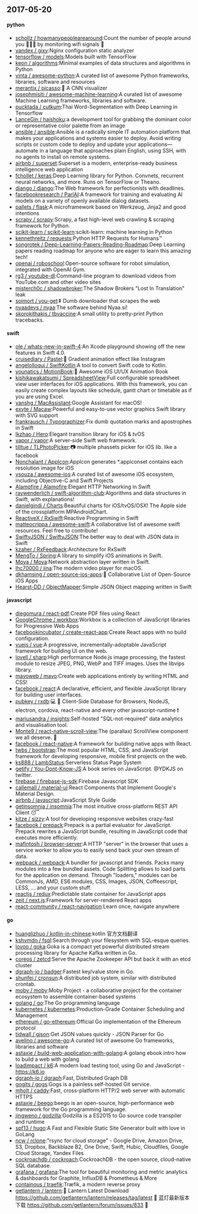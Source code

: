 ## 2017-05-20

#### python
* [schollz / howmanypeoplearearound](https://github.com/schollz/howmanypeoplearearound):Count the number of people around you 👨‍👨‍👦 by monitoring wifi signals 📡
* [yandex / gixy](https://github.com/yandex/gixy):Nginx configuration static analyzer
* [tensorflow / models](https://github.com/tensorflow/models):Models built with TensorFlow
* [keon / algorithms](https://github.com/keon/algorithms):Minimal examples of data structures and algorithms in Python
* [vinta / awesome-python](https://github.com/vinta/awesome-python):A curated list of awesome Python frameworks, libraries, software and resources
* [merantix / picasso](https://github.com/merantix/picasso):🎨 A CNN visualizer
* [josephmisiti / awesome-machine-learning](https://github.com/josephmisiti/awesome-machine-learning):A curated list of awesome Machine Learning frameworks, libraries and software.
* [pucktada / cutkum](https://github.com/pucktada/cutkum):Thai Word-Segmentation with Deep Learning in Tensorflow
* [LanceGin / haishoku](https://github.com/LanceGin/haishoku):a development tool for grabbing the dominant color or representative color palette from an image
* [ansible / ansible](https://github.com/ansible/ansible):Ansible is a radically simple IT automation platform that makes your applications and systems easier to deploy. Avoid writing scripts or custom code to deploy and update your applications— automate in a language that approaches plain English, using SSH, with no agents to install on remote systems.
* [airbnb / superset](https://github.com/airbnb/superset):Superset is a modern, enterprise-ready business intelligence web application
* [fchollet / keras](https://github.com/fchollet/keras):Deep Learning library for Python. Convnets, recurrent neural networks, and more. Runs on TensorFlow or Theano.
* [django / django](https://github.com/django/django):The Web framework for perfectionists with deadlines.
* [facebookresearch / ParlAI](https://github.com/facebookresearch/ParlAI):A framework for training and evaluating AI models on a variety of openly available dialog datasets.
* [pallets / flask](https://github.com/pallets/flask):A microframework based on Werkzeug, Jinja2 and good intentions
* [scrapy / scrapy](https://github.com/scrapy/scrapy):Scrapy, a fast high-level web crawling & scraping framework for Python.
* [scikit-learn / scikit-learn](https://github.com/scikit-learn/scikit-learn):scikit-learn: machine learning in Python
* [kennethreitz / requests](https://github.com/kennethreitz/requests):Python HTTP Requests for Humans™
* [songrotek / Deep-Learning-Papers-Reading-Roadmap](https://github.com/songrotek/Deep-Learning-Papers-Reading-Roadmap):Deep Learning papers reading roadmap for anyone who are eager to learn this amazing tech!
* [openai / roboschool](https://github.com/openai/roboschool):Open-source software for robot simulation, integrated with OpenAI Gym.
* [rg3 / youtube-dl](https://github.com/rg3/youtube-dl):Command-line program to download videos from YouTube.com and other video sites
* [misterch0c / shadowbroker](https://github.com/misterch0c/shadowbroker):The Shadow Brokers "Lost In Translation" leak
* [soimort / you-get](https://github.com/soimort/you-get):⏬ Dumb downloader that scrapes the web
* [nyaadevs / nyaa](https://github.com/nyaadevs/nyaa):The software behind Nyaa.si!
* [skorokithakis / tbvaccine](https://github.com/skorokithakis/tbvaccine):A small utility to pretty-print Python tracebacks.

#### swift
* [ole / whats-new-in-swift-4](https://github.com/ole/whats-new-in-swift-4):An Xcode playground showing off the new features in Swift 4.0.
* [cruisediary / Pastel](https://github.com/cruisediary/Pastel):🎨 Gradient animation effect like Instagram
* [angelolloqui / SwiftKotlin](https://github.com/angelolloqui/SwiftKotlin):A tool to convert Swift code to Kotlin.
* [younatics / MotionBook](https://github.com/younatics/MotionBook):📖 Awesome iOS UI/UX Animation Book
* [kishikawakatsumi / SpreadsheetView](https://github.com/kishikawakatsumi/SpreadsheetView):Full configurable spreadsheet view user interfaces for iOS applications. With this framework, you can easily create complex layouts like schedule, gantt chart or timetable as if you are using Excel.
* [vanshg / MacAssistant](https://github.com/vanshg/MacAssistant):Google Assistant for macOS!
* [exyte / Macaw](https://github.com/exyte/Macaw):Powerful and easy-to-use vector graphics Swift library with SVG support
* [frankrausch / Typographizer](https://github.com/frankrausch/Typographizer):Fix dumb quotation marks and apostrophes in Swift
* [lkzhao / Hero](https://github.com/lkzhao/Hero):Elegant transition library for iOS & tvOS
* [vapor / vapor](https://github.com/vapor/vapor):A server-side Swift web framework.
* [tilltue / TLPhotoPicker](https://github.com/tilltue/TLPhotoPicker):📷 multiple phassets picker for iOS lib. like a facebook
* [Nonchalant / AppIcon](https://github.com/Nonchalant/AppIcon):AppIcon generates *.appiconset contains each resolution image for iOS
* [vsouza / awesome-ios](https://github.com/vsouza/awesome-ios):A curated list of awesome iOS ecosystem, including Objective-C and Swift Projects
* [Alamofire / Alamofire](https://github.com/Alamofire/Alamofire):Elegant HTTP Networking in Swift
* [raywenderlich / swift-algorithm-club](https://github.com/raywenderlich/swift-algorithm-club):Algorithms and data structures in Swift, with explanations!
* [danielgindi / Charts](https://github.com/danielgindi/Charts):Beautiful charts for iOS/tvOS/OSX! The Apple side of the crossplatform MPAndroidChart.
* [ReactiveX / RxSwift](https://github.com/ReactiveX/RxSwift):Reactive Programming in Swift
* [matteocrippa / awesome-swift](https://github.com/matteocrippa/awesome-swift):A collaborative list of awesome swift resources. Feel free to contribute!
* [SwiftyJSON / SwiftyJSON](https://github.com/SwiftyJSON/SwiftyJSON):The better way to deal with JSON data in Swift
* [kzaher / RxFeedback](https://github.com/kzaher/RxFeedback):Architecture for RxSwift
* [MengTo / Spring](https://github.com/MengTo/Spring):A library to simplify iOS animations in Swift.
* [Moya / Moya](https://github.com/Moya/Moya):Network abstraction layer written in Swift.
* [lhc70000 / iina](https://github.com/lhc70000/iina):The modern video player for macOS.
* [dkhamsing / open-source-ios-apps](https://github.com/dkhamsing/open-source-ios-apps):📱 Collaborative List of Open-Source iOS Apps
* [Hearst-DD / ObjectMapper](https://github.com/Hearst-DD/ObjectMapper):Simple JSON Object mapping written in Swift

#### javascript
* [diegomura / react-pdf](https://github.com/diegomura/react-pdf):Create PDF files using React
* [GoogleChrome / workbox](https://github.com/GoogleChrome/workbox):Workbox is a collection of JavaScript libraries for Progressive Web Apps
* [facebookincubator / create-react-app](https://github.com/facebookincubator/create-react-app):Create React apps with no build configuration.
* [vuejs / vue](https://github.com/vuejs/vue):A progressive, incrementally-adoptable JavaScript framework for building UI on the web.
* [lovell / sharp](https://github.com/lovell/sharp):High performance Node.js image processing, the fastest module to resize JPEG, PNG, WebP and TIFF images. Uses the libvips library.
* [mavoweb / mavo](https://github.com/mavoweb/mavo):Create web applications entirely by writing HTML and CSS!
* [facebook / react](https://github.com/facebook/react):A declarative, efficient, and flexible JavaScript library for building user interfaces.
* [pubkey / rxdb](https://github.com/pubkey/rxdb):💻 📱 Client-Side Database for Browsers, NodeJS, electron, cordova, react-native and every other javascript-runtime ❗️
* [mariusandra / insights](https://github.com/mariusandra/insights):Self-hosted "SQL-not-required" data analytics and visualisation tool.
* [Monte9 / react-native-scroll-view](https://github.com/Monte9/react-native-scroll-view):The (parallax) ScrollView component we all deserve. 🚀
* [facebook / react-native](https://github.com/facebook/react-native):A framework for building native apps with React.
* [twbs / bootstrap](https://github.com/twbs/bootstrap):The most popular HTML, CSS, and JavaScript framework for developing responsive, mobile first projects on the web.
* [ks888 / LambStatus](https://github.com/ks888/LambStatus):Serverless Status Page System
* [getify / You-Dont-Know-JS](https://github.com/getify/You-Dont-Know-JS):A book series on JavaScript. @YDKJS on twitter.
* [firebase / firebase-js-sdk](https://github.com/firebase/firebase-js-sdk):Firebase Javascript SDK
* [callemall / material-ui](https://github.com/callemall/material-ui):React Components that Implement Google's Material Design.
* [airbnb / javascript](https://github.com/airbnb/javascript):JavaScript Style Guide
* [getinsomnia / insomnia](https://github.com/getinsomnia/insomnia):The most intuitive cross-platform REST API Client 😴
* [kitze / sizzy](https://github.com/kitze/sizzy):A tool for developing responsive websites crazy-fast
* [facebook / prepack](https://github.com/facebook/prepack):Prepack is a partial evaluator for JavaScript. Prepack rewrites a JavaScript bundle, resulting in JavaScript code that executes more efficiently.
* [mafintosh / browser-server](https://github.com/mafintosh/browser-server):A HTTP "server" in the browser that uses a service worker to allow you to easily send back your own stream of data.
* [webpack / webpack](https://github.com/webpack/webpack):A bundler for javascript and friends. Packs many modules into a few bundled assets. Code Splitting allows to load parts for the application on demand. Through "loaders," modules can be CommonJs, AMD, ES6 modules, CSS, Images, JSON, Coffeescript, LESS, ... and your custom stuff.
* [reactjs / redux](https://github.com/reactjs/redux):Predictable state container for JavaScript apps
* [zeit / next.js](https://github.com/zeit/next.js):Framework for server-rendered React apps
* [react-community / react-navigation](https://github.com/react-community/react-navigation):Learn once, navigate anywhere

#### go
* [huanglizhuo / kotlin-in-chinese](https://github.com/huanglizhuo/kotlin-in-chinese):kotlin 官方文档翻译
* [kshvmdn / fsql](https://github.com/kshvmdn/fsql):Search through your filesystem with SQL-esque queries.
* [lovoo / goka](https://github.com/lovoo/goka):Goka is a compact yet powerful distributed stream processing library for Apache Kafka written in Go.
* [coreos / zetcd](https://github.com/coreos/zetcd):Serve the Apache Zookeeper API but back it with an etcd cluster
* [dgraph-io / badger](https://github.com/dgraph-io/badger):Fastest key/value store in Go.
* [shunfei / cronsun](https://github.com/shunfei/cronsun):A distributed job system, similar with distributed crontab.
* [moby / moby](https://github.com/moby/moby):Moby Project - a collaborative project for the container ecosystem to assemble container-based systems
* [golang / go](https://github.com/golang/go):The Go programming language
* [kubernetes / kubernetes](https://github.com/kubernetes/kubernetes):Production-Grade Container Scheduling and Management
* [ethereum / go-ethereum](https://github.com/ethereum/go-ethereum):Official Go implementation of the Ethereum protocol
* [tidwall / gjson](https://github.com/tidwall/gjson):Get JSON values quickly - JSON Parser for Go
* [avelino / awesome-go](https://github.com/avelino/awesome-go):A curated list of awesome Go frameworks, libraries and software
* [astaxie / build-web-application-with-golang](https://github.com/astaxie/build-web-application-with-golang):A golang ebook intro how to build a web with golang
* [loadimpact / k6](https://github.com/loadimpact/k6):A modern load testing tool, using Go and JavaScript - https://k6.io
* [dgraph-io / dgraph](https://github.com/dgraph-io/dgraph):Fast, Distributed Graph DB
* [gogits / gogs](https://github.com/gogits/gogs):Gogs is a painless self-hosted Git service.
* [mholt / caddy](https://github.com/mholt/caddy):Fast, cross-platform HTTP/2 web server with automatic HTTPS
* [astaxie / beego](https://github.com/astaxie/beego):beego is an open-source, high-performance web framework for the Go programming language.
* [jingweno / godzilla](https://github.com/jingweno/godzilla):Godzilla is a ES2015 to Go source code transpiler and runtime
* [spf13 / hugo](https://github.com/spf13/hugo):A Fast and Flexible Static Site Generator built with love in GoLang
* [ncw / rclone](https://github.com/ncw/rclone):"rsync for cloud storage" - Google Drive, Amazon Drive, S3, Dropbox, Backblaze B2, One Drive, Swift, Hubic, Cloudfiles, Google Cloud Storage, Yandex Files
* [cockroachdb / cockroach](https://github.com/cockroachdb/cockroach):CockroachDB - the open source, cloud-native SQL database.
* [grafana / grafana](https://github.com/grafana/grafana):The tool for beautiful monitoring and metric analytics & dashboards for Graphite, InfluxDB & Prometheus & More
* [containous / traefik](https://github.com/containous/traefik):Træfik, a modern reverse proxy
* [getlantern / lantern](https://github.com/getlantern/lantern):🔴 Lantern Latest Download https://github.com/getlantern/lantern/releases/tag/latest 🔴 蓝灯最新版本下载 https://github.com/getlantern/forum/issues/833 🔴

